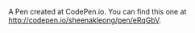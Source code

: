 A Pen created at CodePen.io. You can find this one at http://codepen.io/sheenakleong/pen/eRqGbV.

 
